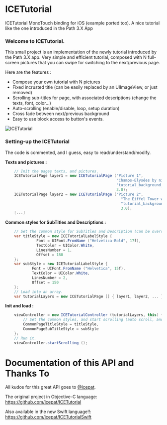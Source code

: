ICETutorial
===========

ICETutorial MonoTouch binding for iOS (example ported too). A nice tutorial like the one introduced in the Path 3.X App

### Welcome to ICETutorial.
This small project is an implementation of the newly tutorial introduced by the Path 3.X app.
Very simple and efficient tutorial, composed with N full-screen pictures that you can swipe for switching to the next/previous page.

Here are the features :
* Compose your own tutorial with N pictures
* Fixed incrusted title (can be easily replaced by an UIImageView, or just removed)
* Scrolling sub-titles for page, with associated descriptions (change the texts, font, color...)
* Auto-scrolling (enable/disable, loop, setup duration)
* Cross fade between next/previous background
* Easy to use block access to button's events.

![ICETutorial](https://github.com/icepat/ICETutorial/blob/master/screen_shot.jpg?raw=true)

### Setting-up the ICETutorial
The code is commented, and I guess, easy to read/understand/modify.

**Texts and pictures :**
```c#
    // Init the pages texts, and pictures.
    ICETutorialPage layer1 = new ICETutorialPage ("Picture 1", 
                                                  "Champs-Elysées by night", 
                                                  "tutorial_background_00@2x.jpg", 
                                                  3.0);
    ICETutorialPage layer2 = new ICETutorialPage ("Picture 2", 
	                                                "The Eiffel Tower with\\n cloudy weather", 
	                                                "tutorial_background_01@2x.jpg", 
	                                                3.0);
    [...]
```

**Common styles for SubTitles and Descriptions :**
```c#
    // Set the common style for SubTitles and Description (can be overrided on each page).
    var titleStyle = new ICETutorialLabelStyle {
			  Font = UIFont.FromName ("Helvetica-Bold", 17f),
			  TextColor = UIColor.White,
			  LinesNumber = 1,
			  Offset = 180
    };
    var subStyle = new ICETutorialLabelStyle {
		    Font = UIFont.FromName ("Helvetica", 15f),
		    TextColor = UIColor.White,
		    LinesNumber = 2,
		    Offset = 150
    };
    // Load into an array.
    var tutorialLayers = new ICETutorialPage [] { layer1, layer2, ... };
```

**Init and load :**
```c#
    viewController = new ICETutorialController (tutorialLayers, this) {
        // Set the common styles, and start scrolling (auto scroll, and looping enabled by default)
        CommonPageTitleStyle = titleStyle,
        CommonPageSubTitleStyle = subStyle
    };
    // Run it.
    viewController.startScrolling ();
```

Documentation of this API and Thanks To 
========================================

All kudos for this great API goes to [@Icepat](https://github.com/icepat/).

The original project in Objective-C language: https://github.com/icepat/ICETutorial

Also available in the new Swift language!!: https://github.com/icepat/ICETutorialSwift
